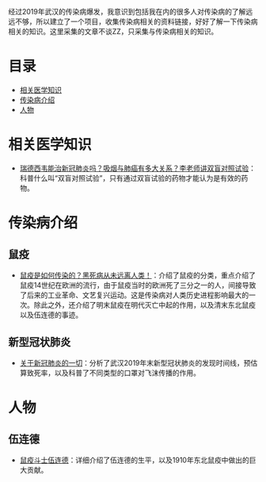 经过2019年武汉的传染病爆发，我意识到包括我在内的很多人对传染病的了解远远不够，所以建立了一个项目，收集传染病相关的资料链接，好好了解一下传染病相关的知识。这里采集的文章不谈ZZ，只采集与传染病相关的知识。

# 目录
* [相关医学知识](#相关医学知识)
* [传染病介绍](#传染病介绍)
* [人物](#人物)

# 相关医学知识
* [瑞德西韦能治新冠肺炎吗？吸烟与肺癌有多大关系？李老师讲双盲对照试验](https://www.bilibili.com/video/av88409662?from=search&seid=5774449602602366489)：科普什么叫“双盲对照试验”，只有通过双盲试验的药物才能认为是有效的药物。

# 传染病介绍
## 鼠疫
* [鼠疫是如何传染的？黑死病从未远离人类！](https://www.bilibili.com/video/av79186320?from=search&seid=13904704260352238691)：介绍了鼠疫的分类，重点介绍了鼠疫14世纪在欧洲的流行，由于鼠疫当时的欧洲死了三分之一的人，间接导致了后来的工业革命、文艺复兴运动。这是传染病对人类历史进程影响最大的一次。除此之外，还介绍了明末鼠疫在明代灭亡中起的作用，以及清末东北鼠疫以及伍连德的事迹。

## 新型冠状肺炎
* [关于新冠肺炎的一切](https://www.bilibili.com/video/av86216616?from=search&seid=15882948692139433842)：分析了武汉2019年末新型冠状肺炎的发现时间线，预估算致死率，以及科普了不同类型的口罩对飞沫传播的作用。

# 人物
## 伍连德

* [鼠疫斗士伍连德](https://www.bilibili.com/video/av76548090?from=search&seid=9067022706537463146)：详细介绍了伍连德的生平，以及1910年东北鼠疫中做出的巨大贡献。

